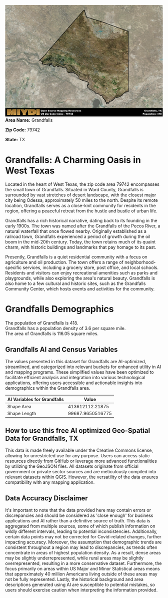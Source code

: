 ![Image Alt Text](../_images/79742.png)
**Area Name:** Grandfalls

**Zip Code:** 79742

**State:** TX


# Grandfalls: A Charming Oasis in West Texas  
Located in the heart of West Texas, the zip code area 79742 encompasses the small town of Grandfalls. Situated in Ward County, Grandfalls is surrounded by vast stretches of desert landscape, with the closest major city being Odessa, approximately 50 miles to the north. Despite its remote location, Grandfalls serves as a close-knit community for residents in the region, offering a peaceful retreat from the hustle and bustle of urban life.

Grandfalls has a rich historical narrative, dating back to its founding in the early 1900s. The town was named after the Grandfalls of the Pecos River, a natural waterfall that once flowed nearby. Originally established as a railroad town, Grandfalls experienced a period of growth during the oil boom in the mid-20th century. Today, the town retains much of its quaint charm, with historic buildings and landmarks that pay homage to its past.

Presently, Grandfalls is a quiet residential community with a focus on agriculture and oil production. The town offers a range of neighborhood-specific services, including a grocery store, post office, and local schools. Residents and visitors can enjoy recreational amenities such as parks and playgrounds, while also exploring the area's natural beauty. Grandfalls is also home to a few cultural and historic sites, such as the Grandfalls Community Center, which hosts events and activities for the community.

# Grandfalls Demographics

The population of Grandfalls is 418.  
Grandfalls has a population density of 3.6 per square mile.  
The area of Grandfalls is 116.05 square miles.  

## Grandfalls AI and Census Variables

The values presented in this dataset for Grandfalls are AI-optimized, streamlined, and categorized into relevant buckets for enhanced utility in AI and mapping programs. These simplified values have been optimized to facilitate efficient analysis and integration into various technological applications, offering users accessible and actionable insights into demographics within the Grandfalls area.

| AI Variables for Grandfalls | Value |
|-------------|-------|
| Shape Area | 413612112.21875 |
| Shape Length | 99687.9650516775 |

## How to use this free AI optimized Geo-Spatial Data for Grandfalls, TX

This data is made freely available under the Creative Commons license, allowing for unrestricted use for any purpose. Users can access static resources directly from GitHub or leverage more advanced functionalities by utilizing the GeoJSON files. All datasets originate from official government or private sector sources and are meticulously compiled into relevant datasets within QGIS. However, the versatility of the data ensures compatibility with any mapping application.

## Data Accuracy Disclaimer
It's important to note that the data provided here may contain errors or discrepancies and should be considered as 'close enough' for business applications and AI rather than a definitive source of truth. This data is aggregated from multiple sources, some of which publish information on wildly different intervals, leading to potential inconsistencies. Additionally, certain data points may not be corrected for Covid-related changes, further impacting accuracy. Moreover, the assumption that demographic trends are consistent throughout a region may lead to discrepancies, as trends often concentrate in areas of highest population density. As a result, dense areas may be slightly underrepresented, while rural areas may be slightly overrepresented, resulting in a more conservative dataset. Furthermore, the focus primarily on areas within US Major and Minor Statistical areas means that approximately 40 million Americans living outside of these areas may not be fully represented. Lastly, the historical background and area descriptions generated using AI are susceptible to potential mistakes, so users should exercise caution when interpreting the information provided.
